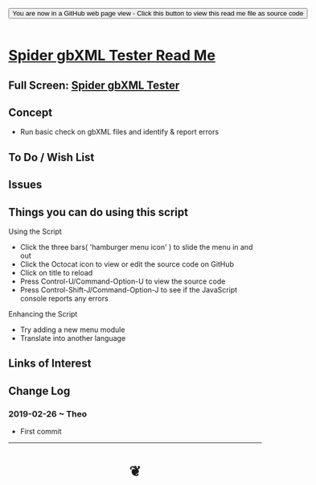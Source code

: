 
<span style=display:none; >[You are now in a GitHub source code view - click this link to view Read Me file as a web page]( https://https://www.ladybug.tools/spider-gbxml-tools/#sandbox/spider-gbxml-tester/README.md "View file as a web page." ) </span>

<div><input type=button class = "btn btn-secondary btn-sm" onclick=window.location.href="https://github.com/ladybug-tools/spider-gbxml-tools/blob/master/sandbox/spider-gbxml-tester/README.md"
value="You are now in a GitHub web page view - Click this button to view this read me file as source code" ></div>

<br>

# [Spider gbXML Tester Read Me]( #sandbox/spider-gbxml-tester/README.md )

<!--
<iframe src=https://https://www.ladybug.tools/spider-gbxml-tools/sandbox/spider-gbxml-tester/sandbox/spider-gbxml-tester.html width=100% height=500px >Iframes are not viewable in GitHub source code views</iframe>
_<small>Spider gbXML Tester</small>_
-->

## Full Screen: [Spider gbXML Tester]( https://https://www.ladybug.tools/spider-gbxml-tools/sandbox/spider-gbxml-tester/sandbox/spider-gbxml-tester.html )


## Concept

* Run basic check on gbXML files and identify & report errors


## To Do / Wish List


## Issues


## Things you can do using this script

Using the Script
* Click the three bars( 'hamburger menu icon' ) to slide the menu in and out
* Click the Octocat icon to view or edit the source code on GitHub
* Click on title to reload
* Press Control-U/Command-Option-U to view the source code
* Press Control-Shift-J/Command-Option-J to see if the JavaScript console reports any errors

Enhancing the Script

* Try adding a new menu module
* Translate into another language

## Links of Interest



## Change Log

### 2019-02-26 ~ Theo

* First commit


***

# <center title="hello!" ><a href=javascript:window.scrollTo(0,0); style=text-decoration:none; > ❦ </a></center>

